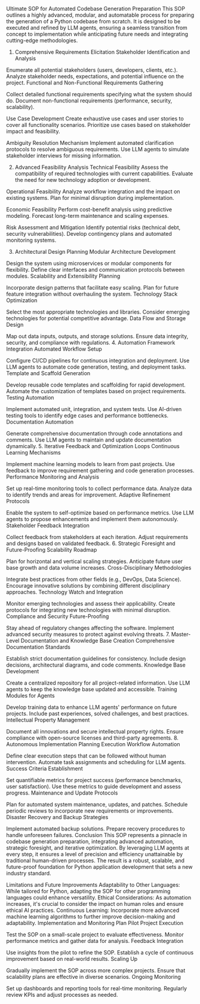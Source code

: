 Ultimate SOP for Automated Codebase Generation Preparation
This SOP outlines a highly advanced, modular, and automatable process for preparing the generation of a Python codebase from scratch. It is designed to be executed and refined by LLM agents, ensuring a seamless transition from concept to implementation while anticipating future needs and integrating cutting-edge methodologies.

1. Comprehensive Requirements Elicitation
Stakeholder Identification and Analysis

Enumerate all potential stakeholders (users, developers, clients, etc.).
Analyze stakeholder needs, expectations, and potential influence on the project.
Functional and Non-Functional Requirements Gathering

Collect detailed functional requirements specifying what the system should do.
Document non-functional requirements (performance, security, scalability).

Use Case Development
Create exhaustive use cases and user stories to cover all functionality scenarios.
Prioritize use cases based on stakeholder impact and feasibility.

Ambiguity Resolution Mechanism
Implement automated clarification protocols to resolve ambiguous requirements.
Use LLM agents to simulate stakeholder interviews for missing information.

2. Advanced Feasibility Analysis
Technical Feasibility
Assess the compatibility of required technologies with current capabilities.
Evaluate the need for new technology adoption or development.

Operational Feasibility
Analyze workflow integration and the impact on existing systems.
Plan for minimal disruption during implementation.

Economic Feasibility
Perform cost-benefit analysis using predictive modeling.
Forecast long-term maintenance and scaling expenses.

Risk Assessment and Mitigation
Identify potential risks (technical debt, security vulnerabilities).
Develop contingency plans and automated monitoring systems.

3. Architectural Design Planning
Modular Architecture Development

Design the system using microservices or modular components for flexibility.
Define clear interfaces and communication protocols between modules.
Scalability and Extensibility Planning

Incorporate design patterns that facilitate easy scaling.
Plan for future feature integration without overhauling the system.
Technology Stack Optimization

Select the most appropriate technologies and libraries.
Consider emerging technologies for potential competitive advantage.
Data Flow and Storage Design

Map out data inputs, outputs, and storage solutions.
Ensure data integrity, security, and compliance with regulations.
4. Automation Framework Integration
Automated Workflow Setup

Configure CI/CD pipelines for continuous integration and deployment.
Use LLM agents to automate code generation, testing, and deployment tasks.
Template and Scaffold Generation

Develop reusable code templates and scaffolding for rapid development.
Automate the customization of templates based on project requirements.
Testing Automation

Implement automated unit, integration, and system tests.
Use AI-driven testing tools to identify edge cases and performance bottlenecks.
Documentation Automation

Generate comprehensive documentation through code annotations and comments.
Use LLM agents to maintain and update documentation dynamically.
5. Iterative Feedback and Optimization Loops
Continuous Learning Mechanisms

Implement machine learning models to learn from past projects.
Use feedback to improve requirement gathering and code generation processes.
Performance Monitoring and Analysis

Set up real-time monitoring tools to collect performance data.
Analyze data to identify trends and areas for improvement.
Adaptive Refinement Protocols

Enable the system to self-optimize based on performance metrics.
Use LLM agents to propose enhancements and implement them autonomously.
Stakeholder Feedback Integration

Collect feedback from stakeholders at each iteration.
Adjust requirements and designs based on validated feedback.
6. Strategic Foresight and Future-Proofing
Scalability Roadmap

Plan for horizontal and vertical scaling strategies.
Anticipate future user base growth and data volume increases.
Cross-Disciplinary Methodologies

Integrate best practices from other fields (e.g., DevOps, Data Science).
Encourage innovative solutions by combining different disciplinary approaches.
Technology Watch and Integration

Monitor emerging technologies and assess their applicability.
Create protocols for integrating new technologies with minimal disruption.
Compliance and Security Future-Proofing

Stay ahead of regulatory changes affecting the software.
Implement advanced security measures to protect against evolving threats.
7. Master-Level Documentation and Knowledge Base Creation
Comprehensive Documentation Standards

Establish strict documentation guidelines for consistency.
Include design decisions, architectural diagrams, and code comments.
Knowledge Base Development

Create a centralized repository for all project-related information.
Use LLM agents to keep the knowledge base updated and accessible.
Training Modules for Agents

Develop training data to enhance LLM agents' performance on future projects.
Include past experiences, solved challenges, and best practices.
Intellectual Property Management

Document all innovations and secure intellectual property rights.
Ensure compliance with open-source licenses and third-party agreements.
8. Autonomous Implementation Planning
Execution Workflow Automation

Define clear execution steps that can be followed without human intervention.
Automate task assignments and scheduling for LLM agents.
Success Criteria Establishment

Set quantifiable metrics for project success (performance benchmarks, user satisfaction).
Use these metrics to guide development and assess progress.
Maintenance and Update Protocols

Plan for automated system maintenance, updates, and patches.
Schedule periodic reviews to incorporate new requirements or improvements.
Disaster Recovery and Backup Strategies

Implement automated backup solutions.
Prepare recovery procedures to handle unforeseen failures.
Conclusion
This SOP represents a pinnacle in codebase generation preparation, integrating advanced automation, strategic foresight, and iterative optimization. By leveraging LLM agents at every step, it ensures a level of precision and efficiency unattainable by traditional human-driven processes. The result is a robust, scalable, and future-proof foundation for Python application development that sets a new industry standard.

Limitations and Future Improvements
Adaptability to Other Languages: While tailored for Python, adapting the SOP for other programming languages could enhance versatility.
Ethical Considerations: As automation increases, it's crucial to consider the impact on human roles and ensure ethical AI practices.
Continuous Learning: Incorporate more advanced machine learning algorithms to further improve decision-making and adaptability.
Implementation and Monitoring Plan
Pilot Project Execution

Test the SOP on a small-scale project to evaluate effectiveness.
Monitor performance metrics and gather data for analysis.
Feedback Integration

Use insights from the pilot to refine the SOP.
Establish a cycle of continuous improvement based on real-world results.
Scaling Up

Gradually implement the SOP across more complex projects.
Ensure that scalability plans are effective in diverse scenarios.
Ongoing Monitoring

Set up dashboards and reporting tools for real-time monitoring.
Regularly review KPIs and adjust processes as needed.  